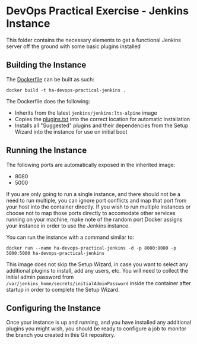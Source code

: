 DevOps Practical Exercise - Jenkins Instance
============================================

This folder contains the necessary elements to get a functional Jenkins server off the ground with some basic plugins installed

Building the Instance
---------------------

The [Dockerfile](Dockerfile) can be built as such:

```
docker build -t ha-devops-practical-jenkins .
```

The Dockerfile does the following:
* Inherits from the latest `jenkins/jenkins:lts-alpine` image
* Copies the [plugins.txt](plugins.txt) into the correct location for automatic installation
* Installs all "Suggested" plugins and their dependencies from the Setup Wizard into the instance for use on initial boot

Running the Instance
--------------------

The following ports are automatically exposed in the inherited image:
* 8080
* 5000
 
If you are only going to run a single instance, and there should not be a need to run multiple, you can ignore port conflicts and map that port from your host into the container directly. If you wish to run multiple instances or choose not to map those ports directly to accomodate other services running on your machine, make note of the random port Docker assigns your instance in order to use the Jenkins instance.

You can run the instance with a command similar to:

```
docker run --name ha-devops-practical-jenkins -d -p 8080:8080 -p 5000:5000 ha-devops-practical-jenkins
```

This image does not skip the Setup Wizard, in case you want to select any additional plugins to install, add any users, etc. You will need to collect the initial admin password from `/var/jenkins_home/secrets/initialAdminPassword` inside the container after startup in order to complete the Setup Wizard.

Configuring the Instance
------------------------

Once your instance is up and running, and you have installed any additional plugins you might wish, you should be ready to configure a job to monitor the branch you created in this Git repository.